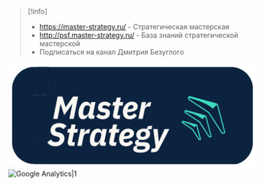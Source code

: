
 > 
 > \[!info\]
 > 
 > * https://master-strategy.ru/ - Стратегическая мастерская
 > * http://psf.master-strategy.ru/ - База знаний стратегической мастерской
 > * Подписаться на канал Дмитрия Безуглого

![250](Img_PSF/MS-Small-logo.png)
![Google Analytics|1](https://www.google-analytics.com/collect?v=1&tid=G-ZQ2YFW25QQ-Y&cid=555&t=event&ec=page&ea=view&dp=%2Fmypage&dt=My%20Page%20Title)
